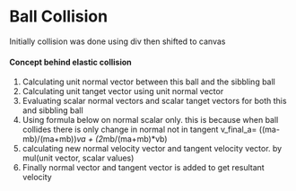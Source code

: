 # Ball Collision
Initially collision was done using div then shifted to canvas

#### Concept behind elastic collision
  1.  Calculating unit normal vector between this ball and the sibbling ball
  2.  Calculating unit tanget vector using unit normal vector
  3.  Evaluating scalar normal vectors and scalar tanget vectors for both this and sibbling ball
  4.  Using  formula below on normal scalar only. this is because when ball collides there is only change in normal not in tangent v_final_a= ((ma-mb)/(ma+mb))*va + (2*mb/(ma+mb)*vb)
  5. calculating new normal velocity vector and tangent velocity vector. by mul(unit vector, scalar values)
  6. Finally normal vector and tangent vector is added to get resultant velocity
    
